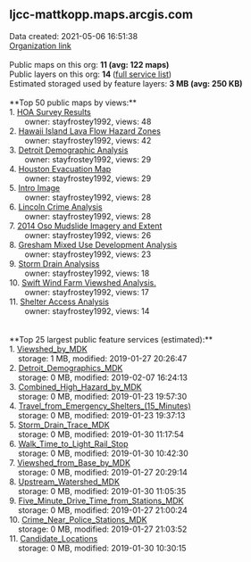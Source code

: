 <h2>ljcc-mattkopp.maps.arcgis.com</h2> Data created: 2021-05-06 16:51:38 <br /><a target='new' href='https://ljcc-mattkopp.maps.arcgis.com'>Organization link</a><br /><br />Public maps on this org: <b>11 (avg: 122 maps)</b><br />Public layers on this org: <b>14 </b>(<a target='new' href='https://services.arcgis.com/IiIzhatDCsRaW1c8/ArcGIS/rest/services'>full service list</a>)<br />Estimated storaged used by feature layers: <b>3 MB (avg: 250 KB)</b><br /><br />**Top 50 public maps by views:**<br />  1. <a target='new' href='https://www.arcgis.com/home/item.html?id=733aa170ef954b83a15e301a5a7588cf'>HOA Survey Results</a> <br />  &nbsp;&nbsp;&nbsp;&nbsp; &nbsp;&nbsp;owner: stayfrostey1992, views: 48<br />  2. <a target='new' href='https://www.arcgis.com/home/item.html?id=9ff6e00372764b3ba4266ade1c6b7ab9'>Hawaii Island Lava Flow Hazard Zones</a> <br />  &nbsp;&nbsp;&nbsp;&nbsp; &nbsp;&nbsp;owner: stayfrostey1992, views: 42<br />  3. <a target='new' href='https://www.arcgis.com/home/item.html?id=c173b007c52c4024908f20959228b03d'>Detroit Demographic Analysis</a> <br />  &nbsp;&nbsp;&nbsp;&nbsp; &nbsp;&nbsp;owner: stayfrostey1992, views: 29<br />  4. <a target='new' href='https://www.arcgis.com/home/item.html?id=cca4fdbb333240fa88926e6168c02e54'>Houston Evacuation Map</a> <br />  &nbsp;&nbsp;&nbsp;&nbsp; &nbsp;&nbsp;owner: stayfrostey1992, views: 29<br />  5. <a target='new' href='https://www.arcgis.com/home/item.html?id=6ceca5638cca4d47a176ebb165173732'>Intro Image</a> <br />  &nbsp;&nbsp;&nbsp;&nbsp; &nbsp;&nbsp;owner: stayfrostey1992, views: 28<br />  6. <a target='new' href='https://www.arcgis.com/home/item.html?id=876e461a598b421aad15e637e6f29a40'>Lincoln Crime Analysis</a> <br />  &nbsp;&nbsp;&nbsp;&nbsp; &nbsp;&nbsp;owner: stayfrostey1992, views: 28<br />  7. <a target='new' href='https://www.arcgis.com/home/item.html?id=9382e023eb72451b8664ca1201d6c1fd'>2014 Oso Mudslide Imagery and Extent</a> <br />  &nbsp;&nbsp;&nbsp;&nbsp; &nbsp;&nbsp;owner: stayfrostey1992, views: 26<br />  8. <a target='new' href='https://www.arcgis.com/home/item.html?id=12af3fa6b87a4d8fbd66ae2f5a715ee4'>Gresham Mixed Use Development Analysis</a> <br />  &nbsp;&nbsp;&nbsp;&nbsp; &nbsp;&nbsp;owner: stayfrostey1992, views: 23<br />  9. <a target='new' href='https://www.arcgis.com/home/item.html?id=296405c9b06744768cf892203414e0ba'>Storm Drain Analysiss</a> <br />  &nbsp;&nbsp;&nbsp;&nbsp; &nbsp;&nbsp;owner: stayfrostey1992, views: 18<br />  10. <a target='new' href='https://www.arcgis.com/home/item.html?id=70cac23417eb48f2865505d439ebbf3e'>Swift Wind Farm Viewshed Analysis.</a> <br />  &nbsp;&nbsp;&nbsp;&nbsp; &nbsp;&nbsp;owner: stayfrostey1992, views: 17<br />  11. <a target='new' href='https://www.arcgis.com/home/item.html?id=9e5b20d2edeb4e0bbc2a249c166d34ff'>Shelter Access Analysis</a> <br />  &nbsp;&nbsp;&nbsp;&nbsp; &nbsp;&nbsp;owner: stayfrostey1992, views: 14<br /><br /><br />**Top 25 largest public feature services (estimated):**<br /> 1. <a target='new' href='https://www.arcgis.com/home/item.html?id=3f311682dad54a86b342c0cb5bd6faea'>Viewshed_by_MDK</a><br /> &nbsp;&nbsp;&nbsp;&nbsp;storage: 1 MB, modified: 2019-01-27 20:26:47<br /> 2. <a target='new' href='https://www.arcgis.com/home/item.html?id=da72eb2f9c0b41f19aeb8cd9e2570eeb'>Detroit_Demographics_MDK</a><br /> &nbsp;&nbsp;&nbsp;&nbsp;storage: 0 MB, modified: 2019-02-07 16:24:13<br /> 3. <a target='new' href='https://www.arcgis.com/home/item.html?id=570b41601bc5486facfcf9a0aeccfbea'>Combined_High_Hazard_by_MDK</a><br /> &nbsp;&nbsp;&nbsp;&nbsp;storage: 0 MB, modified: 2019-01-23 19:57:30<br /> 4. <a target='new' href='https://www.arcgis.com/home/item.html?id=1b8ca46b01a84c58a19877bcb214a72c'>Travel_from_Emergency_Shelters_(15_Minutes)</a><br /> &nbsp;&nbsp;&nbsp;&nbsp;storage: 0 MB, modified: 2019-01-23 19:37:13<br /> 5. <a target='new' href='https://www.arcgis.com/home/item.html?id=6ab37b6ef5744adc9103df4ff91edf47'>Storm_Drain_Trace_MDK</a><br /> &nbsp;&nbsp;&nbsp;&nbsp;storage: 0 MB, modified: 2019-01-30 11:17:54<br /> 6. <a target='new' href='https://www.arcgis.com/home/item.html?id=c4436d225cdf4efc89dd0a1fa607b36f'>Walk_Time_to_Light_Rail_Stop</a><br /> &nbsp;&nbsp;&nbsp;&nbsp;storage: 0 MB, modified: 2019-01-30 10:42:30<br /> 7. <a target='new' href='https://www.arcgis.com/home/item.html?id=95d558adca82498ba7a291058cac11a8'>Viewshed_from_Base_by_MDK</a><br /> &nbsp;&nbsp;&nbsp;&nbsp;storage: 0 MB, modified: 2019-01-27 20:29:14<br /> 8. <a target='new' href='https://www.arcgis.com/home/item.html?id=7e8bd34cbd8c411e8cd3746029d5e3e1'>Upstream_Watershed_MDK</a><br /> &nbsp;&nbsp;&nbsp;&nbsp;storage: 0 MB, modified: 2019-01-30 11:05:35<br /> 9. <a target='new' href='https://www.arcgis.com/home/item.html?id=e23a862637ed4f61bb711748dcc2fc3e'>Five_Minute_Drive_Time_from_Stations_MDK</a><br /> &nbsp;&nbsp;&nbsp;&nbsp;storage: 0 MB, modified: 2019-01-27 21:00:24<br /> 10. <a target='new' href='https://www.arcgis.com/home/item.html?id=34cdf7bcf8bc4f779dc5e787ae1012ad'>Crime_Near_Police_Stations_MDK</a><br /> &nbsp;&nbsp;&nbsp;&nbsp;storage: 0 MB, modified: 2019-01-27 21:03:52<br /> 11. <a target='new' href='https://www.arcgis.com/home/item.html?id=12ad961fc845460c918e00304af900a8'>Candidate_Locations</a><br /> &nbsp;&nbsp;&nbsp;&nbsp;storage: 0 MB, modified: 2019-01-30 10:30:15<br />